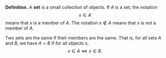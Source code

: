 **Definition.** A **set** is a small collection of objects. If $A$ is a set, the notation $$x\in A$$means that $x$ is a member of $A$. The notation $x\notin A$ means that $x$ is *not* a member of $A$.

Two sets are the same if their members are the same. That is, for all sets $A$ and $B$, we have $A=B$ if for all objects $x$, $$x\in A\iff x\in B.$$